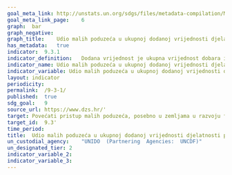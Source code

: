 ```yaml
---	
goal_meta_link:	http://unstats.un.org/sdgs/files/metadata-compilation/Metadata-Goal-9.pdf'
goal_meta_link_page:	6
graph:	bar
graph_negative:	
graph_title:	Udio malih poduzeća u ukupnoj dodanoj vrijednosti djelatnosti prerađivačke industrije
has_metadata:	true
indicator:	9.3.1
indicator_definition:	Dodana vrijednost je ukupna vrijednost dobara i usluga proizvedenih u danom referentnom razdoblju. Pokazatelj se izračunava tako da se dodana vrijednost malih poduzeća  (prema definiciji) podijeli s ukupnom dodanom vrijednošću i pomnoži sa 100.
indicator_name:	Udio malih poduzeća u ukupnoj dodanoj vrijednosti djelatnosti prerađivačke  industrije
indicator_variable:	Udio malih poduzeća u ukupnoj dodanoj vrijednosti djelatnosti prerađivačke industrije
layout:	indicator
periodicity:	
permalink:	/9-3-1/
published:	true  
sdg_goal:	9
source_url:	https://www.dzs.hr/'
target:	Povećati pristup malih poduzeća, posebno u zemljama u razvoju financijskim uslugama i povoljnim kreditima kako bi se  omogućila njihova integracija i pristup tržištu  
target_id:	9.3'
time_period:	
title:	Udio malih poduzeća u ukupnoj dodanoj vrijednosti djelatnosti prerađivačke industrije
un_custodial_agency:	"UNIDO  (Partnering  Agencies:  UNCDF)"
un_designated_tier:	2
indicator_variable_2:	
indicator_variable_3:	
---	
```


